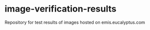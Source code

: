 image-verification-results
==========================

Repository for test results of images hosted on emis.eucalyptus.com